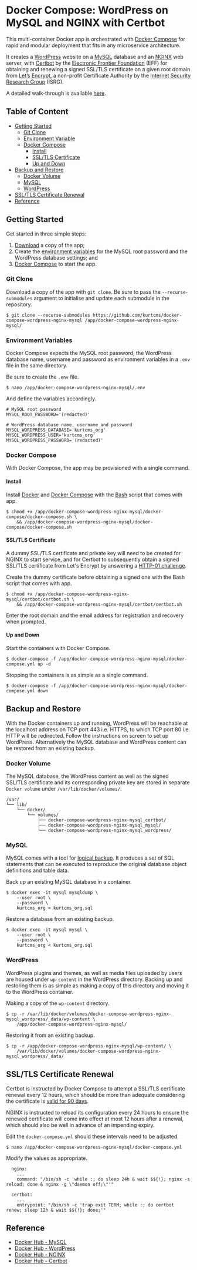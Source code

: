 # Docker Compose: WordPress on MySQL and NGINX with Certbot

This multi-container Docker app is orchestrated with [Docker Compose](https://docs.docker.com/compose/) for rapid and modular deployment that fits in any microservice architecture.

It creates a [WordPress](https://wordpress.com/) website on a [MySQL](https://www.mysql.com/) database and an [NGINX](https://www.nginx.org/) web server, with [Certbot](https://certbot.eff.org/) by the [Electronic Frontier Foundation](https://www.eff.org/) (EFF) for obtaining and renewing a signed SSL/TLS certificate on a given root domain from [Let’s Encrypt](https://letsencrypt.org/), a non-profit Certificate Authority by the [Internet Security Research Group](https://www.abetterinternet.org/) (ISRG).

A detailed walk-through is available [here](https://kurtcms.org/docker-compose-wordpress-on-mysql-and-nginx-with-certbot/).

## Table of Content

- [Getting Started](#getting-started)
  - [Git Clone](#git-clone)
  - [Environment Variable](#environment-variables)
  - [Docker Compose](#docker-compose)
    - [Install](#install)
    - [SSL/TLS Certificate](#ssltls-certificate)
    - [Up and Down](#up-and-down)
- [Backup and Restore](#backup-and-restore)
    - [Docker Volume](#docker-volume)
    - [MySQL](#mysql)
    - [WordPress](#wordpress)
- [SSL/TLS Certificate Renewal](#ssltls-certificate-renewal)
- [Reference](#reference)

## Getting Started

Get started in three simple steps:

1. [Download](#git-clone) a copy of the app;
2. Create the [environment variables](#environment-variables) for the MySQL root password and the WordPress database settings; and
3. [Docker Compose](#docker-compose) to start the app.

### Git Clone

Download a copy of the app with `git clone`. Be sure to pass the `--recurse-submodules` argument to initialise and update each submodule in the repository.

```shell
$ git clone --recurse-submodules https://github.com/kurtcms/docker-compose-wordpress-nginx-mysql /app/docker-compose-wordpress-nginx-mysql/
```

### Environment Variables

Docker Compose expects the MySQL root password, the WordPress database name, username and password as environment variables in a `.env` file in the same directory.

Be sure to create the `.env` file.

```shell
$ nano /app/docker-compose-wordpress-nginx-mysql/.env
```

And define the variables accordingly.

```
# MySQL root password
MYSQL_ROOT_PASSWORD='(redacted)'

# WordPress database name, username and password
MYSQL_WORDPRESS_DATABASE='kurtcms_org'
MYSQL_WORDPRESS_USER='kurtcms_org'
MYSQL_WORDPRESS_PASSWORD='(redacted)'
```

### Docker Compose

With Docker Compose, the app may be provisioned with a single command.

#### Install

Install [Docker](https://docs.docker.com/engine/install/) and [Docker Compose](https://docs.docker.com/compose/install/) with the [Bash](https://github.com/gitGNU/gnu_bash) script that comes with app.

```shell
$ chmod +x /app/docker-compose-wordpress-nginx-mysql/docker-compose/docker-compose.sh \
    && /app/docker-compose-wordpress-nginx-mysql/docker-compose/docker-compose.sh
```

#### SSL/TLS Certificate

A dummy SSL/TLS certificate and private key will need to be created for NGINX to start service, and for Certbot to subsequently obtain a signed SSL/TLS certificate from Let's Encrypt by answering a [HTTP-01 challenge](https://letsencrypt.org/docs/challenge-types/#http-01-challenge).

Create the dummy certificate before obtaining a signed one with the Bash script that comes with app.

```shell
$ chmod +x /app/docker-compose-wordpress-nginx-mysql/certbot/certbot.sh \
    && /app/docker-compose-wordpress-nginx-mysql/certbot/certbot.sh
```

Enter the root domain and the email address for registration and recovery when prompted.

#### Up and Down

Start the containers with Docker Compose.

```shell
$ docker-compose -f /app/docker-compose-wordpress-nginx-mysql/docker-compose.yml up -d
```

Stopping the containers is as simple as a single command.

```shell
$ docker-compose -f /app/docker-compose-wordpress-nginx-mysql/docker-compose.yml down
```

## Backup and Restore

With the Docker containers up and running, WordPress will be reachable at the localhost address on TCP port 443 i.e. HTTPS, to which TCP port 80 i.e. HTTP will be redirected. Follow the instructions on screen to set up WordPress. Alternatively the MySQL database and WordPress content can be restored from an existing backup.

### Docker Volume

The MySQL database, the WordPress content as well as the signed SSL/TLS certificate and its corresponding private key are stored in separate `Docker volume` under `/var/lib/docker/volumes/`.

```
/var/
└── lib/
    └── docker/
        └── volumes/
            ├── docker-compose-wordpress-nginx-mysql_certbot/
            ├── docker-compose-wordpress-nginx-mysql_mysql/
            └── docker-compose-wordpress-nginx-mysql_wordpress/
```

### MySQL

MySQL comes with a tool for [logical backup](https://dev.mysql.com/doc/refman/8.0/en/glossary.html#glos_logical_backup). It produces a set of SQL statements that can be executed to reproduce the original database object definitions and table data.

Back up an existing MySQL database in a container.

```shell
$ docker exec -it mysql mysqldump \
    --user root \
    --password \
    kurtcms_org > kurtcms_org.sql
```

Restore a database from an existing backup.

```shell
$ docker exec -it mysql mysql \
    --user root \
    --password \
    kurtcms_org < kurtcms_org.sql
```

### WordPress

WordPress plugins and themes, as well as media files uploaded by users are housed under `wp-content` in the WordPress directory. Backing up and restoring them is as simple as making a copy of this directory and moving it to the WordPress container.

Making a copy of the `wp-content` directory.

```shell
$ cp -r /var/lib/docker/volumes/docker-compose-wordpress-nginx-mysql_wordpress/_data/wp-content \
    /app/docker-compose-wordpress-nginx-mysql/
```

Restoring it from an existing backup.

```shell
$ cp -r /app/docker-compose-wordpress-nginx-mysql/wp-content/ \
    /var/lib/docker/volumes/docker-compose-wordpress-nginx-mysql_wordpress/_data/
```

## SSL/TLS Certificate Renewal

Certbot is instructed by Docker Compose to attempt a SSL/TLS certificate renewal every 12 hours, which should be more than adequate considering the certificate is [valid for 90 days](https://letsencrypt.org/docs/faq/#what-is-the-lifetime-for-let-s-encrypt-certificates-for-how-long-are-they-valid).

NGINX is instructed to reload its configuration every 24 hours to ensure the renewed certificate will come into effect at most 12 hours after a renewal, which should also be well in advance of an impending expiry.

Edit the `docker-compose.yml` should these intervals need to be adjusted.

```shell
$ nano /app/docker-compose-wordpress-nginx-mysql/docker-compose.yml
```

Modify the values as appropriate.

```
  nginx:
    ...
    command: "/bin/sh -c 'while :; do sleep 24h & wait $${!}; nginx -s reload; done & nginx -g \"daemon off;\"'"

  certbot:
    ...
    entrypoint: "/bin/sh -c 'trap exit TERM; while :; do certbot renew; sleep 12h & wait $${!}; done;'"
```

## Reference

- [Docker Hub - MySQL](https://hub.docker.com/_/mysql)
- [Docker Hub - WordPress](https://hub.docker.com/_/wordpress)
- [Docker Hub - NGINX](https://hub.docker.com/_/nginx)
- [Docker Hub - Certbot](https://hub.docker.com/r/certbot/certbot)